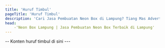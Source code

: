 ```yaml
---
title: 'Huruf Timbul'
pageTitle: 'Huruf Timbul'
description: 'Cari Jasa Pembuatan Neon Box di Lampung? Tiang Mas Advertising hadir untuk solusi iklan terbaik Anda. Menarik, berkualitas, dan terjangkau'
head: 
    -'Neon Box Lampung | Jasa Pembuatan Neon Box Terbaik di Lampung'
---
```

-- Konten huruf timbul di sini ---